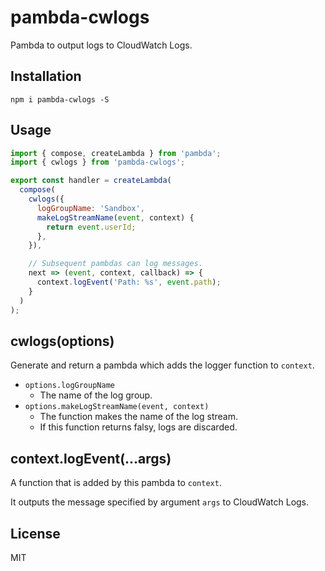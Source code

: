 # pambda-cwlogs

Pambda to output logs to CloudWatch Logs.

## Installation

```
npm i pambda-cwlogs -S
```

## Usage

``` javascript
import { compose, createLambda } from 'pambda';
import { cwlogs } from 'pambda-cwlogs';

export const handler = createLambda(
  compose(
    cwlogs({
      logGroupName: 'Sandbox',
      makeLogStreamName(event, context) {
        return event.userId;
      },
    }),

    // Subsequent pambdas can log messages.
    next => (event, context, callback) => {
      context.logEvent('Path: %s', event.path);
    }
  )
);
```

## cwlogs(options)

Generate and return a pambda which adds the logger function to `context`.

- `options.logGroupName`
    - The name of the log group.
- `options.makeLogStreamName(event, context)`
    - The function makes the name of the log stream.
    - If this function returns falsy, logs are discarded.

## context.logEvent(...args)

A function that is added by this pambda to `context`.

It outputs the message specified by argument `args` to CloudWatch Logs.

## License

MIT
